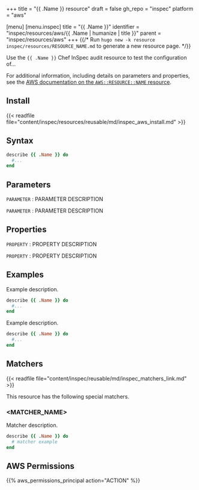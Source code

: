 +++
title = "{{ .Name }} resource"
draft = false
gh_repo = "inspec"
platform = "aws"

[menu]
  [menu.inspec]
    title = "{{ .Name }}"
    identifier = "inspec/resources/aws/{{ .Name | humanize | title }}"
    parent = "inspec/resources/aws"
+++
{{/* Run `hugo new -k resource inspec/resources/RESOURCE_NAME.md` to generate a new resource page. */}}

Use the `{{ .Name }}` Chef InSpec audit resource to test the configuration of...

For additional information, including details on parameters and properties, see the [AWS documentation on the `AWS::RESOURCE::NAME` resource]().

## Install

{{< readfile file="content/inspec/resources/reusable/md/inspec_aws_install.md" >}}

## Syntax

```ruby
describe {{ .Name }} do
  #...
end
```

## Parameters

`PARAMETER`
: PARAMETER DESCRIPTION

`PARAMETER`
: PARAMETER DESCRIPTION

## Properties

`PROPERTY`
: PROPERTY DESCRIPTION

`PROPERTY`
: PROPERTY DESCRIPTION

## Examples

Example description.

```ruby
describe {{ .Name }} do
  #...
end
```

Example description.

```ruby
describe {{ .Name }} do
  #...
end
```

## Matchers

{{< readfile file="content/inspec/reusable/md/inspec_matchers_link.md" >}}

This resource has the following special matchers.

### <MATCHER_NAME>

Matcher description.

```ruby
describe {{ .Name }} do
  # matcher example
end
```

## AWS Permissions

{{% aws_permissions_principal action="ACTION" %}}
